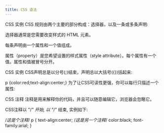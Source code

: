 ```yaml
---
title: CSS 语法 
---
```



CSS 实例
CSS 规则由两个主要的部分构成：选择器，以及一条或多条声明:



选择器通常是您需要改变样式的 HTML 元素。

每条声明由一个属性和一个值组成。

属性（property）是您希望设置的样式属性（style attribute）。每个属性有一个值。属性和值被冒号分开。

CSS 实例
CSS声明总是以分号(;)结束，声明总以大括号({})括起来:

p {color:red;text-align:center;}
为了让CSS可读性更强，你可以每行只描述一个属性:



CSS 注释
注释是用来解释你的代码，并且可以随意编辑它，浏览器会忽略它。

CSS注释以 "/*" 开始, 以 "*/" 结束, 实例如下:

/*这是个注释*/
p
{
text-align:center;
/*这是另一个注释*/
color:black;
font-family:arial;
}